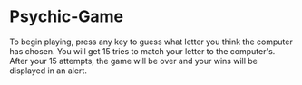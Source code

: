 # Psychic-Game
To begin playing, press any key to guess what letter you think the computer has chosen. You will get 15 tries to match your letter to the computer's. After your 15 attempts, the game will be over and your wins will be displayed in an alert. 
